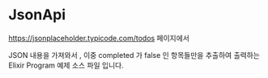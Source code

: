 # JsonApi

https://jsonplaceholder.typicode.com/todos 페이지에서 

JSON 내용을 가져와서  , 이중 completed 가 false 인 항목들만을 추출하여 
출력하는 Elixir Program 예제 소스 파일 입니다.

